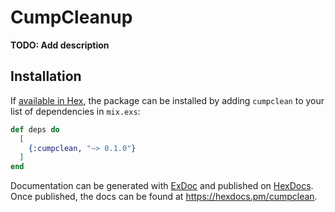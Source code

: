 # CumpCleanup

**TODO: Add description**

## Installation

If [available in Hex](https://hex.pm/docs/publish), the package can be installed
by adding `cumpclean` to your list of dependencies in `mix.exs`:

```elixir
def deps do
  [
    {:cumpclean, "~> 0.1.0"}
  ]
end
```

Documentation can be generated with [ExDoc](https://github.com/elixir-lang/ex_doc)
and published on [HexDocs](https://hexdocs.pm). Once published, the docs can
be found at <https://hexdocs.pm/cumpclean>.

